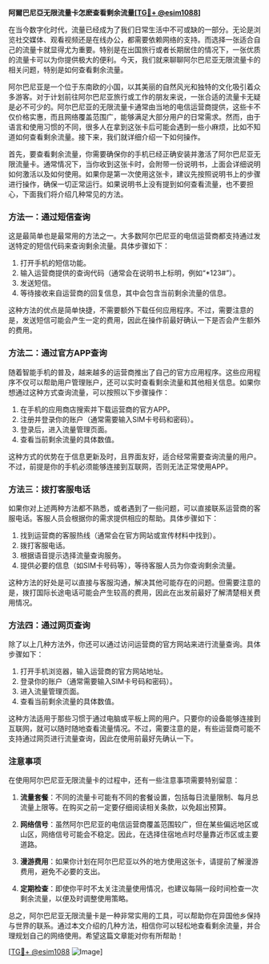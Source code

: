**阿爾巴尼亞无限流量卡怎麽查看剩余流量[[TG💪+ @esim1088](https://t.me/s/esim1088)]**

在当今数字化时代，流量已经成为了我们日常生活中不可或缺的一部分。无论是浏览社交媒体、观看视频还是在线办公，都需要依赖网络的支持。而选择一张适合自己的流量卡就显得尤为重要。特别是在出国旅行或者长期居住的情况下，一张优质的流量卡可以为你提供极大的便利。今天，我们就来聊聊阿尔巴尼亚无限流量卡的相关问题，特别是如何查看剩余流量。

阿尔巴尼亚是一个位于东南欧的小国，以其美丽的自然风光和独特的文化吸引着众多游客。对于计划前往阿尔巴尼亚旅行或工作的朋友来说，一张合适的流量卡无疑是必不可少的。阿尔巴尼亚的无限流量卡通常由当地的电信运营商提供，这些卡不仅价格实惠，而且网络覆盖范围广，能够满足大部分用户的日常需求。然而，由于语言和使用习惯的不同，很多人在拿到这张卡后可能会遇到一些小麻烦，比如不知道如何查看剩余流量。接下来，我们就详细介绍一下如何操作。

首先，要查看剩余流量，你需要确保你的手机已经正确安装并激活了阿尔巴尼亚无限流量卡。通常情况下，当你收到这张卡时，会附带一份说明书，上面会详细说明如何激活以及如何使用。如果你是第一次使用这张卡，建议先按照说明书上的步骤进行操作，确保一切正常运行。如果说明书上没有提到如何查看流量，也不要担心，下面我们将介绍几种常见的方法。

### 方法一：通过短信查询

这是最简单也是最常用的方法之一。大多数阿尔巴尼亚的电信运营商都支持通过发送特定的短信代码来查询剩余流量。具体步骤如下：

1. 打开手机的短信功能。
2. 输入运营商提供的查询代码（通常会在说明书上标明，例如“*123#”）。
3. 发送短信。
4. 等待接收来自运营商的回复信息，其中会包含当前剩余流量的信息。

这种方法的优点是简单快捷，不需要额外下载任何应用程序。不过，需要注意的是，发送短信可能会产生一定的费用，因此在操作前最好确认一下是否会产生额外的费用。

### 方法二：通过官方APP查询

随着智能手机的普及，越来越多的运营商推出了自己的官方应用程序。这些应用程序不仅可以帮助用户管理账户，还可以实时查看剩余流量和其他相关信息。如果你想通过这种方式查询流量，可以按照以下步骤操作：

1. 在手机的应用商店搜索并下载运营商的官方APP。
2. 注册并登录你的账户（通常需要输入SIM卡号码和密码）。
3. 登录后，进入流量管理页面。
4. 查看当前剩余流量的具体数值。

这种方式的优势在于信息更新及时，且界面友好，适合经常需要查询流量的用户。不过，前提是你的手机必须能够连接到互联网，否则无法正常使用APP。

### 方法三：拨打客服电话

如果你对上述两种方法都不熟悉，或者遇到了一些问题，可以直接联系运营商的客服电话。客服人员会根据你的需求提供相应的帮助。具体步骤如下：

1. 找到运营商的客服热线（通常会在官方网站或宣传材料中找到）。
2. 拨打客服电话。
3. 根据语音提示选择流量查询服务。
4. 提供必要的信息（如SIM卡号码等），等待客服人员为你查询剩余流量。

这种方法的好处是可以直接与客服沟通，解决其他可能存在的问题。但需要注意的是，拨打国际长途电话可能会产生较高的费用，因此在出发前最好了解清楚相关费用情况。

### 方法四：通过网页查询

除了以上几种方法外，你还可以通过访问运营商的官方网站来进行流量查询。具体步骤如下：

1. 打开手机浏览器，输入运营商的官方网站地址。
2. 登录你的账户（通常需要输入SIM卡号码和密码）。
3. 进入流量管理页面。
4. 查看当前剩余流量的具体数值。

这种方法适用于那些习惯于通过电脑或平板上网的用户。只要你的设备能够连接到互联网，就可以随时随地查看流量情况。不过，需要注意的是，有些运营商可能不支持通过网页进行流量查询，因此在使用前最好先确认一下。

### 注意事项

在使用阿尔巴尼亚无限流量卡的过程中，还有一些注意事项需要特别留意：

1. **流量套餐**：不同的流量卡可能有不同的套餐设置，包括每日流量限制、每月总流量上限等。在购买之前一定要仔细阅读相关条款，以免超出预算。
   
2. **网络信号**：虽然阿尔巴尼亚的电信运营商覆盖范围较广，但在某些偏远地区或山区，网络信号可能会不稳定。因此，在选择住宿地点时尽量靠近市区或主要道路。

3. **漫游费用**：如果你计划在阿尔巴尼亚以外的地方使用这张卡，请提前了解漫游费用，避免不必要的支出。

4. **定期检查**：即使你平时不太关注流量使用情况，也建议每隔一段时间检查一次剩余流量，以便及时调整使用策略。

总之，阿尔巴尼亚无限流量卡是一种非常实用的工具，可以帮助你在异国他乡保持与世界的联系。通过本文介绍的几种方法，相信你可以轻松地查看剩余流量，并合理规划自己的网络使用。希望这篇文章能对你有所帮助！

[[TG💪+ @esim1088](https://t.me/s/esim1088) ![Image](https://i.postimg.cc/4NQfJmqS/Snipaste-2025-05-13-00-14-12.png)]